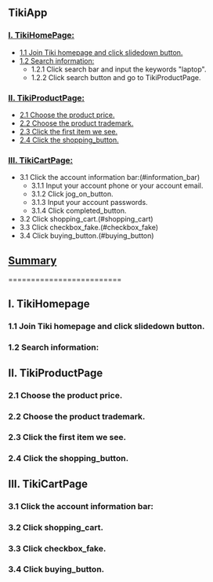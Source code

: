 ## TikiApp

### [I. TikiHomePage:](#homepage)
- [1.1 Join Tiki homepage and click slidedown button.](#slidedown_button)
- [1.2 Search information:](#search_information)
  - 1.2.1 Click search bar and input the keywords "laptop".
  - 1.2.2 Click search button and go to TikiProductPage.
  
### [II. TikiProductPage:](#productpage)
- [2.1 Choose the product price.](#product_price)
- [2.2 Choose the product trademark.](#product_trademark)
- [2.3 Click the first item we see.](#first_item)
- [2.4 Click the shopping_button.](#shopping_button)

### [III. TikiCartPage:](#cartpage)
- 3.1 Click the account information bar:(#information_bar)
  - 3.1.1 Input your account phone or your account email.
  - 3.1.2 Click jog_on_button.
  - 3.1.3 Input your account passwords.
  - 3.1.4 Click completed_button.
- 3.2 Click shopping_cart.(#shopping_cart)
- 3.3 Click checkbox_fake.(#checkbox_fake)
- 3.4 Click buying_button.(#buying_button)

## [Summary]()

=========================


<a name= "homepage"></a>
## I. TikiHomepage


<a name= "slidedown_button"></a>
### 1.1 Join Tiki homepage and click slidedown button.

<a name= "search_information"></a>
### 1.2 Search information:


<a name= "productpage"></a>
## II. TikiProductPage


<a name= "product_price"></a>
### 2.1 Choose the product price.

<a name= "product_trademark"></a>
### 2.2 Choose the product trademark.

<a name= "first_item"></a>
### 2.3 Click the first item we see.

<a name= "shopping_button"></a>
### 2.4 Click the shopping_button.


<a name= "cartpage"></a>
## III. TikiCartPage


<a name= "information_bar"></a>
### 3.1 Click the account information bar:

<a name= "shopping_cart"></a>
### 3.2 Click shopping_cart.

<a name= "checkbox_fake"></a>
### 3.3 Click checkbox_fake.

<a name= "buying_button"></a>
### 3.4 Click buying_button.
